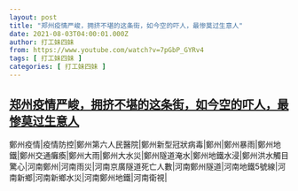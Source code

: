 ```yaml
---
layout: post
title: "郑州疫情严峻，拥挤不堪的这条街，如今空的吓人，最惨莫过生意人"
date: 2021-08-03T04:00:01.000Z
author: 打工妹四妹
from: https://www.youtube.com/watch?v=7pGbP_GYRv4
tags: [ 打工妹四妹 ]
categories: [ 打工妹四妹 ]
---
```

<!--1627963201000-->
[郑州疫情严峻，拥挤不堪的这条街，如今空的吓人，最惨莫过生意人](https://www.youtube.com/watch?v=7pGbP_GYRv4)
------

<div>
鄭州疫情|疫情防控|鄭州第六人民醫院|鄭州新型冠狀病毒|鄭州|鄭州暴雨|鄭州地鐵|鄭州交通癱瘓|鄭州大雨|鄭州大水災|鄭州隧道淹水|鄭州地鐵水浸|鄭州洪水觸目驚心|河南鄭州|河南雨災|河南京廣隧道死亡人數|河南鄭州隧道|河南地鐵5號線|河南新鄉|河南新鄉水災|河南鄭州地鐵|河南衛視|
</div>
